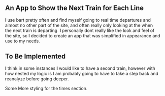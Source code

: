 

## An App to Show the Next Train for Each Line 
I use bart pretty often and find myself going to real time departures and almost no other part of the site, and often really only looking at the when the next train is departing.
I personally dont really like the look and feel of the site, so I decided to create an app that was simplified in appearance and use to my needs. 

## To Be Implemented
I think in some instances I would like to have a second train, however with how nested my logic is I am probably going to have to take a step back and reanalyze before going deeper. 

Some More styling for the times section. 



